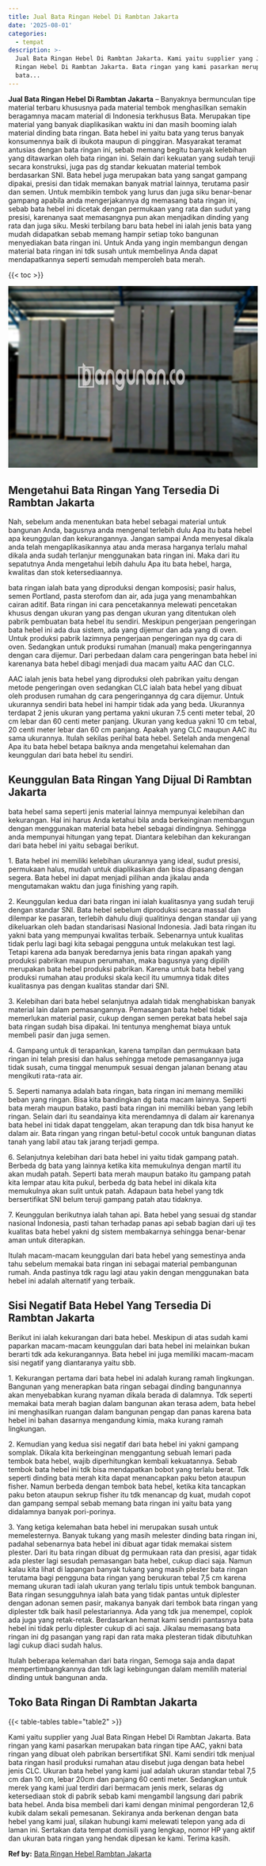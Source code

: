 ```yaml
---
title: Jual Bata Ringan Hebel Di Rambtan Jakarta
date: '2025-08-01'
categories:
  - tempat
description: >-
  Jual Bata Ringan Hebel Di Rambtan Jakarta. Kami yaitu supplier yang Jual Bata
  Ringan Hebel Di Rambtan Jakarta. Bata ringan yang kami pasarkan merupakan
  bata...
---
```


**Jual Bata Ringan Hebel Di Rambtan Jakarta** – Banyaknya bermunculan tipe material terbaru khususnya pada material tembok menghasilkan semakin beragamnya macam material di Indonesia terkhusus Bata. Merupakan tipe material yang banyak diaplikasikan waktu ini dan masih booming ialah material dinding bata ringan. Bata hebel ini yaitu bata yang terus banyak konsumennya baik di ibukota maupun di pinggiran. Masyarakat teramat antusias dengan bata ringan ini, sebab memang begitu banyak kelebihan yang ditawarkan oleh bata ringan ini. Selain dari kekuatan yang sudah teruji secara konstruksi, juga pas dg standar kekuatan material tembok berdasarkan SNI. Bata hebel juga merupakan bata yang sangat gampang dipakai, presisi dan tidak memakan banyak matrial lainnya, terutama pasir dan semen. Untuk membikin tembok yang lurus dan juga siku benar-benar gampang apabila anda mengerjakannya dg memasang bata ringan ini, sebab bata hebel ini dicetak dengan permukaan yang rata dan sudut yang presisi, karenanya saat memasangnya pun akan menjadikan dinding yang rata dan juga siku. Meski terbilang baru bata hebel ini ialah jenis bata yang mudah didapatkan sebab memang hampir setiap toko bangunan menyediakan bata ringan ini. Untuk Anda yang ingin membangun dengan material bata ringan ini tdk susah untuk membelinya Anda dapat mendapatkannya seperti semudah memperoleh bata merah.

{{< toc >}}

![Jual Bata Ringan Hebel Di Rambtan Jakarta](/images/jual-hebel-murah-18.png)

## Mengetahui Bata Ringan Yang Tersedia Di Rambtan Jakarta

Nah, sebelum anda menentukan bata hebel sebagai material untuk bangunan Anda, bagusnya anda mengenal terlebih dulu Apa itu bata hebel apa keunggulan dan kekurangannya. Jangan sampai Anda menyesal dikala anda telah mengaplikasikannya atau anda merasa harganya terlalu mahal dikala anda sudah terlanjur menggunakan bata ringan ini. Maka dari itu sepatutnya Anda mengetahui lebih dahulu Apa itu bata hebel, harga, kwalitas dan stok ketersediaannya.

bata ringan ialah bata yang diproduksi dengan komposisi; pasir halus, semen Portland, pasta sterofom dan air, ada juga yang menambahkan cairan aditif. Bata ringan ini cara pencetakannya melewati pencetakan khusus dengan ukuran yang pas dengan ukuran yang ditentukan oleh pabrik pembuatan bata hebel itu sendiri. Meskipun pengerjaan pengeringan bata hebel ini ada dua sistem, ada yang dijemur dan ada yang di oven. Untuk produksi pabrik lazimnya pengerjaan pengeringan nya dg cara di oven. Sedangkan untuk produksi rumahan (manual) maka pengeringannya dengan cara dijemur. Dari perbedaan dalam cara pengeringan bata hebel ini karenanya bata hebel dibagi menjadi dua macam yaitu AAC dan CLC.

AAC ialah jenis bata hebel yang diproduksi oleh pabrikan yaitu dengan metode pengeringan oven sedangkan CLC ialah bata hebel yang dibuat oleh produsen rumahan dg cara pengeringannya dg cara dijemur. Untuk ukurannya sendiri bata hebel ini hampir tidak ada yang beda. Ukurannya terdapat 2 jenis ukuran yang pertama yakni ukuran 7.5 centi meter tebal, 20 cm lebar dan 60 centi meter panjang. Ukuran yang kedua yakni 10 cm tebal, 20 centi meter lebar dan 60 cm panjang. Apakah yang CLC maupun AAC itu sama ukurannya. Itulah sekilas perihal bata hebel. Setelah anda mengenal Apa itu bata hebel betapa baiknya anda mengetahui kelemahan dan keunggulan dari bata hebel itu sendiri.

## Keunggulan Bata Ringan Yang Dijual Di Rambtan Jakarta

bata hebel sama seperti jenis material lainnya mempunyai kelebihan dan kekurangan. Hal ini harus Anda ketahui bila anda berkeinginan membangun dengan menggunakan material bata hebel sebagai dindingnya. Sehingga anda mempunyai hitungan yang tepat. Diantara kelebihan dan kekurangan dari bata hebel ini yaitu sebagai berikut.

1\. Bata hebel ini memiliki kelebihan ukurannya yang ideal, sudut presisi, permukaan halus, mudah untuk diaplikasikan dan bisa dipasang dengan segera. Bata hebel ini dapat menjadi pilihan anda jikalau anda mengutamakan waktu dan juga finishing yang rapih.

2\. Keunggulan kedua dari bata ringan ini ialah kualitasnya yang sudah teruji dengan standar SNI. Bata hebel sebelum diproduksi secara massal dan dilempar ke pasaran, terlebih dahulu diuji qualitinya dengan standar uji yang dikeluarkan oleh badan standarisasi Nasional Indonesia. Jadi bata ringan itu yakni bata yang mempunyai kwalitas terbaik. Sebenarnya untuk kualitas tidak perlu lagi bagi kita sebagai pengguna untuk melakukan test lagi. Tetapi karena ada banyak beredarnya jenis bata ringan apakah yang produksi pabrikan maupun perumahan, maka bagusnya yang dipilih merupakan bata hebel produksi pabrikan. Karena untuk bata hebel yang produksi rumahan atau produksi skala kecil itu umumnya tidak dites kualitasnya pas dengan kualitas standar dari SNI.

3\. Kelebihan dari bata hebel selanjutnya adalah tidak menghabiskan banyak material lain dalam pemasangannya. Pemasangan bata hebel tidak memerlukan material pasir, cukup dengan semen perekat bata hebel saja bata ringan sudah bisa dipakai. Ini tentunya menghemat biaya untuk membeli pasir dan juga semen.

4\. Gampang untuk di terapankan, karena tampilan dan permukaan bata ringan ini telah presisi dan halus sehingga metode pemasangannya juga tidak susah, cuma tinggal menumpuk sesuai dengan jalanan benang atau mengikuti rata-rata air.

5\. Seperti namanya adalah bata ringan, bata ringan ini memang memiliki beban yang ringan. Bisa kita bandingkan dg bata macam lainnya. Seperti bata merah maupun batako, pasti bata ringan ini memiliki beban yang lebih ringan. Selain dari itu seandainya kita merendamnya di dalam air karenanya bata hebel ini tidak dapat tenggelam, akan terapung dan tdk bisa hanyut ke dalam air. Bata ringan yang ringan betul-betul cocok untuk bangunan diatas tanah yang labil atau tak jarang terjadi gempa.

6\. Selanjutnya kelebihan dari bata hebel ini yaitu tidak gampang patah. Berbeda dg bata yang lainnya ketika kita memukulnya dengan martil itu akan mudah patah. Seperti bata merah maupun batako itu gampang patah kita lempar atau kita pukul, berbeda dg bata hebel ini dikala kita memukulnya akan sulit untuk patah. Adapaun bata hebel yang tdk bersertifikat SNI belum teruji gampang patah atau tidaknya.

7\. Keunggulan berikutnya ialah tahan api. Bata hebel yang sesuai dg standar nasional Indonesia, pasti tahan terhadap panas api sebab bagian dari uji tes kualitas bata hebel yakni dg sistem membakarnya sehingga benar-benar aman untuk diterapkan.

Itulah macam-macam keunggulan dari bata hebel yang semestinya anda tahu sebelum memakai bata ringan ini sebagai material pembangunan rumah. Anda pastinya tdk ragu lagi atau yakin dengan menggunakan bata hebel ini adalah alternatif yang terbaik.

## Sisi Negatif Bata Hebel Yang Tersedia Di Rambtan Jakarta

Berikut ini ialah kekurangan dari bata hebel. Meskipun di atas sudah kami paparkan macam-macam keunggulan dari bata hebel ini melainkan bukan berarti tdk ada kekurangannya. Bata hebel ini juga memiliki macam-macam sisi negatif yang diantaranya yaitu sbb.

1\. Kekurangan pertama dari bata hebel ini adalah kurang ramah lingkungan. Bangunan yang menerapkan bata ringan sebagai dinding bangunannya akan menyebabkan kurang nyaman dikala berada di dalamnya. Tdk seperti memakai bata merah bagian dalam bangunan akan terasa adem, bata hebel ini menghasilkan ruangan dalam bangunan pengap dan panas karena bata hebel ini bahan dasarnya mengandung kimia, maka kurang ramah lingkungan.

2\. Kemudian yang kedua sisi negatif dari bata hebel ini yakni gampang somplak. Dikala kita berkeinginan menggantung sebuah lemari pada tembok bata hebel, wajib diperhitungkan kembali kekuatannya. Sebab tembok bata hebel ini tdk bisa mendapatkan bobot yang terlalu berat. Tdk seperti dinding bata merah kita dapat menancapkan paku beton ataupun fisher. Namun berbeda dengan tembok bata hebel, ketika kita tancapkan paku beton ataupun sekrup fisher itu tdk menancap dg kuat, mudah copot dan gampang sempal sebab memang bata ringan ini yaitu bata yang didalamnya banyak pori-porinya.

3\. Yang ketiga kelemahan bata hebel ini merupakan susah untuk memelesternya. Banyak tukang yang masih melester dinding bata ringan ini, padahal sebenarnya bata hebel ini dibuat agar tidak memakai sistem plester. Dari itu bata ringan dibuat dg permukaan rata dan presisi, agar tidak ada plester lagi sesudah pemasangan bata hebel, cukup diaci saja. Namun kalau kita lihat di lapangan banyak tukang yang masih plester bata ringan terutama bagi pengguna bata ringan yang berukuran tebal 7,5 cm karena memang ukuran tadi ialah ukuran yang terlalu tipis untuk tembok bangunan. Bata ringan sesungguhnya ialah bata yang tidak pantas untuk diplester dengan adonan semen pasir, makanya banyak dari tembok bata ringan yang diplester tdk baik hasil pelestariannya. Ada yang tdk jua menempel, coplok ada juga yang retak-retak. Berdasarkan hemat kami sendiri pantasnya bata hebel ini tidak perlu diplester cukup di aci saja. Jikalau memasang bata ringan ini dg pasangan yang rapi dan rata maka plesteran tidak dibutuhkan lagi cukup diaci sudah halus.

Itulah beberapa kelemahan dari bata ringan, Semoga saja anda dapat mempertimbangkannya dan tdk lagi kebingungan dalam memilih material dinding untuk bangunan anda.

## Toko Bata Ringan Di Rambtan Jakarta

{{< table-tables table="table2" >}}

Kami yaitu supplier yang Jual Bata Ringan Hebel Di Rambtan Jakarta. Bata ringan yang kami pasarkan merupakan bata ringan tipe AAC, yakni bata ringan yang dibuat oleh pabrikan bersertifikat SNI. Kami sendiri tdk menjual bata ringan hasil produksi rumahan atau disebut juga dengan bata hebel jenis CLC. Ukuran bata hebel yang kami jual adalah ukuran standar tebal 7,5 cm dan 10 cm, lebar 20cm dan panjang 60 centi meter. Sedangkan untuk merek yang kami jual terdiri dari bermacam jenis merk, selaras dg ketersediaan stok di pabrik sebab kami mengambil langsung dari pabrik bata hebel. Anda bisa membeli dari kami dengan minimal pengorderan 12,6 kubik dalam sekali pemesanan. Sekiranya anda berkenan dengan bata hebel yang kami jual, silakan hubungi kami melewati telepon yang ada di laman ini. Sertakan data tempat domisili yang lengkap, nomor HP yang aktif dan ukuran bata ringan yang hendak dipesan ke kami. Terima kasih.

**Ref by:** [Bata Ringan Hebel Rambtan Jakarta](https://id.wikipedia.org/wiki/Bata)
